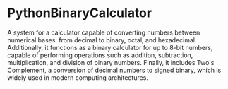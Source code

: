 # PythonBinaryCalculator
 A system for a calculator capable of converting numbers between numerical bases: from decimal to binary, octal, and hexadecimal. 
 Additionally, it functions as a binary calculator for up to 8-bit numbers, capable of performing operations such as addition, subtraction, multiplication, and division of binary numbers. 
 Finally, it includes Two's Complement, a conversion of decimal numbers to signed binary, which is widely used in modern computing architectures.
